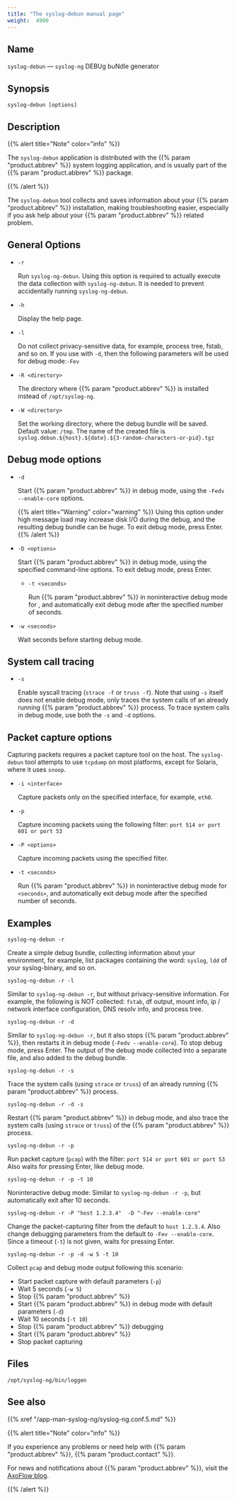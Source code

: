 ```yaml
---
title: "The syslog-debun manual page"
weight:  4900
---
```

<!-- DISCLAIMER: This file is based on the syslog-ng Open Source Edition documentation https://github.com/balabit/syslog-ng-ose-guides/commit/2f4a52ee61d1ea9ad27cb4f3168b95408fddfdf2 and is used under the terms of The syslog-ng Open Source Edition Documentation License. The file has been modified by Axoflow. -->


## Name

`syslog-debun` — `syslog-ng` DEBUg buNdle generator



## Synopsis

`syslog-debun [options]`



<span id="syslog-debun-mandescription"></span>

## Description

{{% alert title="Note" color="info" %}}

The `syslog-debun` application is distributed with the {{% param "product.abbrev" %}} system logging application, and is usually part of the {{% param "product.abbrev" %}} package. 

{{% /alert %}}

The `syslog-debun` tool collects and saves information about your {{% param "product.abbrev" %}} installation, making troubleshooting easier, especially if you ask help about your {{% param "product.abbrev" %}} related problem.



## General Options

- `-r`
    
    Run `syslog-ng-debun`. Using this option is required to actually execute the data collection with `syslog-ng-debun`. It is needed to prevent accidentally running `syslog-ng-debun`.

- `-h`
    
    Display the help page.

- `-l`
    
    Do not collect privacy-sensitive data, for example, process tree, fstab, and so on. If you use with `-d`, then the following parameters will be used for debug mode:`-Fev`

- `-R <directory>`
    
    The directory where {{% param "product.abbrev" %}} is installed instead of `/opt/syslog-ng`.

- `-W <directory>`
    
    Set the working directory, where the debug bundle will be saved. Default value: `/tmp`. The name of the created file is `syslog.debun.${host}.${date}.${3-random-characters-or-pid}.tgz`



## Debug mode options

- `-d`
    
    Start {{% param "product.abbrev" %}} in debug mode, using the `-Fedv --enable-core` options.
    
    {{% alert title="Warning" color="warning" %}}
Using this option under high message load may increase disk I/O during the debug, and the resulting debug bundle can be huge. To exit debug mode, press Enter.
    {{% /alert %}}

- `-D <options>`
    
    Start {{% param "product.abbrev" %}} in debug mode, using the specified command-line options. To exit debug mode, press Enter.

  - `-t <seconds>`
    
    Run {{% param "product.abbrev" %}} in noninteractive debug mode for <span class="code"><seconds></span>, and automatically exit debug mode after the specified number of seconds.

- `-w <seconds>`
    
    Wait <span class="code"><seconds></span> seconds before starting debug mode.



## System call tracing

- `-s`
    
    Enable syscall tracing (`strace -f` or `truss -f`). Note that using `-s` itself does not enable debug mode, only traces the system calls of an already running {{% param "product.abbrev" %}} process. To trace system calls in debug mode, use both the `-s` and `-d` options.



## Packet capture options

Capturing packets requires a packet capture tool on the host. The `syslog-debun` tool attempts to use `tcpdump` on most platforms, except for Solaris, where it uses `snoop`.

- `-i <interface>`
    
    Capture packets only on the specified interface, for example, `eth0`.

- `-p`
    
    Capture incoming packets using the following filter: `port 514 or port 601 or port 53`

- `-P <options>`
    
    Capture incoming packets using the specified filter.

- `-t <seconds>`
    
    Run {{% param "product.abbrev" %}} in noninteractive debug mode for `<seconds>`, and automatically exit debug mode after the specified number of seconds.



<span id="idm46072214735232"></span>

## Examples

```shell
syslog-ng-debun -r
```

Create a simple debug bundle, collecting information about your environment, for example, list packages containing the word: `syslog`, `ldd` of your syslog-binary, and so on.

```shell
syslog-ng-debun -r -l
```

Similar to `syslog-ng-debun -r`, but without privacy-sensitive information. For example, the following is NOT collected: `fstab`, df output, mount info, ip / network interface configuration, DNS resolv info, and process tree.

```shell
syslog-ng-debun -r -d
```

Similar to `syslog-ng-debun -r`, but it also stops {{% param "product.abbrev" %}}, then restarts it in debug mode (`-Fedv --enable-core`). To stop debug mode, press Enter. The output of the debug mode collected into a separate file, and also added to the debug bundle.

```shell
syslog-ng-debun -r -s
```

Trace the system calls (using `strace` or `truss`) of an already running {{% param "product.abbrev" %}} process.

```shell
syslog-ng-debun -r -d -s
```

Restart {{% param "product.abbrev" %}} in debug mode, and also trace the system calls (using `strace` or `truss`) of the {{% param "product.abbrev" %}} process.

```shell
syslog-ng-debun -r -p
```

Run packet capture (`pcap`) with the filter: `port 514 or port 601 or port 53` Also waits for pressing Enter, like debug mode.

```shell
syslog-ng-debun -r -p -t 10
```

Noninteractive debug mode: Similar to `syslog-ng-debun -r -p`, but automatically exit after 10 seconds.

```shell
syslog-ng-debun -r -P "host 1.2.3.4"  -D "-Fev --enable-core"
```

Change the packet-capturing filter from the default to `host 1.2.3.4`. Also change debugging parameters from the default to `-Fev --enable-core`. Since a timeout (`-t`) is not given, waits for pressing Enter.

```shell
syslog-ng-debun -r -p -d -w 5 -t 10
```

Collect `pcap` and debug mode output following this scenario:

- Start packet capture with default parameters (`-p`)
- Wait 5 seconds (`-w 5`)
- Stop {{% param "product.abbrev" %}}
- Start {{% param "product.abbrev" %}} in debug mode with default parameters (`-d`)
- Wait 10 seconds (`-t 10`)
- Stop {{% param "product.abbrev" %}} debugging
- Start {{% param "product.abbrev" %}}
- Stop packet capturing

## Files

`/opt/syslog-ng/bin/loggen`



## See also

{{% xref "/app-man-syslog-ng/syslog-ng.conf.5.md" %}}

{{% alert title="Note" color="info" %}}



If you experience any problems or need help with {{% param "product.abbrev" %}}, {{% param "product.contact" %}}.

For news and notifications about {{% param "product.abbrev" %}}, visit the [AxoFlow blog](https://axoflow.com/blog/).

{{% /alert %}}

